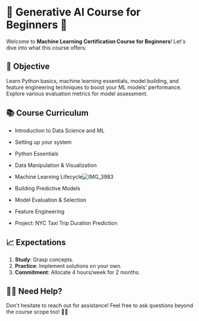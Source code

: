 # 🚀 Generative AI Course for Beginners 🤖

Welcome to **Machine Learning Certification Course for Beginners**! Let's dive into what this course offers:

## 🎯 Objective

Learn Python basics, machine learning essentials, model building, and feature engineering techniques to boost your ML models' performance. Explore various evaluation metrics for model assessment.

## 📚 Course Curriculum

- Introduction to Data Science and ML
- Setting up your system
- Python Essentials
- Data Manipulation & Visualization
- Machine Learning Lifecycle![IMG_3983](https://github.com/Dhananjay-97/GenAI/assets/125077594/1990a1f4-5673-4a95-b699-ef30e18141bb)

- Building Predictive Models
- Model Evaluation & Selection
- Feature Engineering
- Project: NYC Taxi Trip Duration Prediction

## 📈 Expectations

1. **Study**: Grasp concepts.
2. **Practice**: Implement solutions on your own.
3. **Commitment**: Allocate 4 hours/week for 2 months.

## 🙋‍♂️ Need Help?

Don't hesitate to reach out for assistance! Feel free to ask questions beyond the course scope too! 🤔💬
